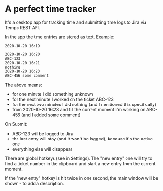 # A perfect time tracker

It's a desktop app for tracking time and submitting time logs to Jira via Tempo REST API.

In the app the time entries are stored as text. Example:

```
2020-10-20 16:19

2020-10-20 16:20
ABC-123
2020-10-20 16:21
nothing
2020-10-20 16:23
ABC-456 some comment
```

The above means:

- for one minute I did something unknown
- for the next minute I worked on the ticket ABC-123
- for the next two minutes I did nothing (and I mentioned this specifically)
- from 2020-10-20 16:23 and till the current moment I'm working on ABC-456 (and I added some comment)

On Submit:

- ABC-123 will be logged to Jira
- the last entry will stay (and it won't be logged), because it's the active one
- everything else will disappear

There are global hotkeys (see in Settings). The "new entry" one will try to find a ticket number in the clipboard and start a new entry from the current moment.

If the "new entry" hotkey is hit twice in one second, the main window will be shown - to add a description.
